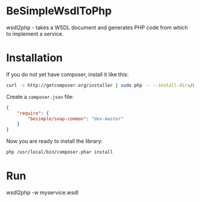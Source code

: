 # BeSimpleWsdlToPhp

wsdl2php - takes a WSDL document and generates PHP code from which to implement a service.

# Installation

If you do not yet have composer, install it like this:

```sh
curl -s http://getcomposer.org/installer | sudo php -- --install-dir=/usr/local/bin
```

Create a `composer.json` file:

```json
{
    "require": {
        "besimple/soap-common": "dev-master"
    }
}
```

Now you are ready to install the library:

```sh
php /usr/local/bin/composer.phar install
```

# Run

wsdl2php -w myservice.wsdl